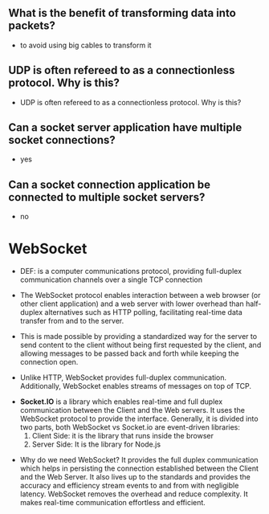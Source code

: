 
## What is the benefit of transforming data into packets?
- to avoid using big cables to transform it

## UDP is often refereed to as a connectionless protocol. Why is this?
- UDP is often refereed to as a connectionless protocol. Why is this?

## Can a socket server application have multiple socket connections?
- yes

## Can a socket connection application be connected to multiple socket servers?
- no







# WebSocket 
- DEF: is a computer communications protocol, providing full-duplex communication channels over a single TCP connection

- The WebSocket protocol enables interaction between a web browser (or other client application) and a web server with lower overhead than half-duplex alternatives such as HTTP polling, facilitating real-time data transfer from and to the server.
- This is made possible by providing a standardized way for the server to send content to the client without being first requested by the client, and allowing messages to be passed back and forth while keeping the connection open.

- Unlike HTTP, WebSocket provides full-duplex communication. Additionally, WebSocket enables streams of messages on top of TCP.


 * **Socket.IO** is a library which enables real-time and full duplex communication between the Client and the Web servers. It uses the WebSocket protocol to provide the interface. Generally, it is divided into two parts, both WebSocket vs Socket.io are event-driven libraries: 
   1. Client Side: it is the library that runs inside the browser
   2. Server Side: It is the library for Node.js


- Why do we need WebSocket?
It provides the full duplex communication which helps in persisting the connection established between the Client and the Web Server.
It also lives up to the standards and provides the accuracy and efficiency stream events to and from with negligible latency.
WebSocket removes the overhead and reduce complexity.
It makes real-time communication effortless and efficient.


